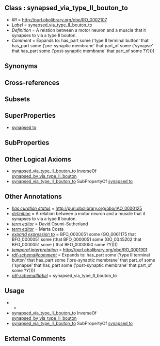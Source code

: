 
## Class : synapsed_via_type_II_bouton_to

 * *IRI* = http://purl.obolibrary.org/obo/RO_0002107
 * *Label* = synapsed_via_type_II_bouton_to
 * *Definition* = A relation between a motor neuron and a muscle that it synapses to via a type II bouton.
 * *Comment* = Expands to: has_part some ('type II terminal button' that has_part some ('pre-synaptic membrane' that part_of some ('synapse' that has_part some ('post-synaptic membrane' that part_of some ?Y))))

## Synonyms


## Cross-references


## Subsets


## SuperProperties

 * [synapsed to](../../RO/20/RO_0002120.md)

## SubProperties


## Other Logical Axioms

 * [synapsed_via_type_II_bouton_to](../../RO/07/RO_0002107.md) InverseOf [synapsed_by_via_type_II_bouton](../../RO/08/RO_0002108.md)
 * [synapsed_via_type_II_bouton_to](../../RO/07/RO_0002107.md) SubPropertyOf [synapsed to](../../RO/20/RO_0002120.md)

## Other Annotations

 * *[has curation status](../../IAO/14/IAO_0000114.md)* = http://purl.obolibrary.org/obo/IAO_0000125
 * *[definition](../../IAO/15/IAO_0000115.md)* = A relation between a motor neuron and a muscle that it synapses to via a type II bouton.
 * *[term editor](../../IAO/17/IAO_0000117.md)* = David Osumi-Sutherland
 * *[term editor](../../IAO/17/IAO_0000117.md)* = Marta Costa
 * *[expand expression to](../../IAO/24/IAO_0000424.md)* = BFO_0000051 some (GO_0061175 that BFO_0000051 some (that BFO_0000051 some (GO_0045202 that BFO_0000051 some ( that BFO_0000050 some ?Y))))
 * *[temporal interpretation](../../RO/00/RO_0001900.md)* = http://purl.obolibrary.org/obo/RO_0001901
 * *[rdf-schema#comment](../../nt/rdf-schema#comment.md)* = Expands to: has_part some ('type II terminal button' that has_part some ('pre-synaptic membrane' that part_of some ('synapse' that has_part some ('post-synaptic membrane' that part_of some ?Y))))
 * *[rdf-schema#label](../../el/rdf-schema#label.md)* = synapsed_via_type_II_bouton_to

## Usage

 * -
 * [synapsed_via_type_II_bouton_to](../../RO/07/RO_0002107.md) InverseOf [synapsed_by_via_type_II_bouton](../../RO/08/RO_0002108.md)
 * [synapsed_via_type_II_bouton_to](../../RO/07/RO_0002107.md) SubPropertyOf [synapsed to](../../RO/20/RO_0002120.md)

## External Comments

